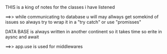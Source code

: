 THIS is a king of notes for the classes i have listened 

==>> while communicating to database u will may allways get somekind of issues so always try to wrap it in a "try catch" or use "promisses"

DATA BASE is always written in another continent so it takes time 
so erite in aysnc and await

==>> app.use is used for middlewares